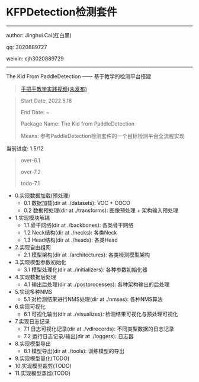 # KFPDetection检测套件
---
author: Jinghui Cai(红白黑)

qq: 3020889727

weixin: cjh3020889729

---
The Kid From PaddleDetection —— 基于教学的检测平台搭建

> [手把手教学实践视频(未发布)](https://space.bilibili.com/97078476)

> Start Date: 2022.5.18
>
> End Date: ~
>
>
> Package Name: The Kid from PaddleDetection
> 
> Means: 参考PaddleDetection检测套件的一个目标检测平台全流程实现

当前进度: 1.5/12
> over-6.1
> 
> over-7.2
> 
> todo-7.1

- 0.实现数据加载(预处理)
    - 0.1 数据加载(dir at ./datasets): VOC + COCO
    - 0.2 数据预处理(dir at ./transforms): 图像预处理 + 架构输入预处理
- 1.实现模块解耦
    - 1.1 骨干网络(dir at ./backbones): 各类骨干网络
    - 1.2 Neck结构(dir at ./necks): 各类Neck
    - 1.3 Head结构(dir at ./heads): 各类Head
- 2.实现自由组网
    - 2.1 模型架构(dir at ./architectures): 各类检测模型架构
- 3.实现模型参数初始化
    - 3.1 模型处理化(dir at ./initializers): 各种参数初始化器
- 4.实现数据后处理
    - 4.1 输出后处理(dir at ./postprocesses): 各种架构输出的后处理
- 5.实现多种NMS
    - 5.1 对检测结果进行NMS处理(dir at ./nmses): 各种NMS算法
- 6.实现可视化
    - 6.1 可视化输出(dir at ./visualizes): 检测结果可视化与预处理可视化
- 7.实现日志记录
    - 7.1 日志可视化记录(dir at ./vdlrecords): 不同类型数据的日志记录
    - 7.2 运行日志记录/输出(dir at ./loggers): 日志器
- 8.实现模型导出
    - 8.1 模型导出(dir at ./tools): 训练模型的导出
- 9.实现模型量化(TODO)
- 10.实现模型裁剪(TODO)
- 11.实现模型蒸馏(TODO)